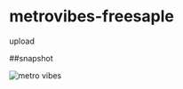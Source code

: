 # metrovibes-freesaple
upload


##snapshot

![metro vibes](https://cloud.githubusercontent.com/assets/9039536/23188145/a78a28aa-f85b-11e6-96cd-0afb55d824ee.png)
